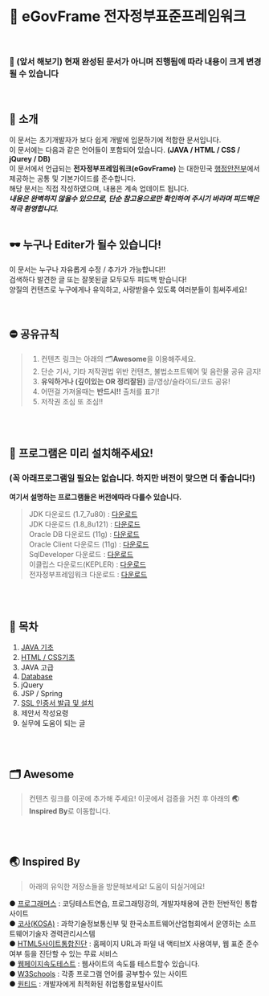 # :flags:  eGovFrame 전자정부표준프레임워크  
<br>
  
### :hatching_chick: (앞서 해보기) 현재 완성된 문서가 아니며 진행됨에 따라 내용이 크게 변경될 수 있습니다
<br>

## :rabbit: 소개  
이 문서는 초기개발자가 보다 쉽게 개발에 입문하기에 적합한 문서입니다.<br>
이 문서에는 다음과 같은 언어들이 포함되어 있습니다. **(JAVA / HTML / CSS / jQurey / DB)** <br>
이 문서에서 언급되는 **전자정부프레임워크(eGovFrame)** 는 대한민국 [행정안전부](https://www.egovframe.go.kr/EgovIntro.jsp?menu=1&submenu=1)에서 제공하는 공통 및 기본가이드를 준수합니다.<br>
해당 문서는 직접 작성하였으며, 내용은 계속 업데이트 됩니다.<br>
***내용은 완벽하지 않을수 있으므로, 단순 참고용으로만 확인하여 주시기 바라며 피드백은 적극 환영합니다.***
<br>
<br>

## :dark_sunglasses:  누구나 Editer가 될수 있습니다!
이 문서는 누구나 자유롭게 수정 / 추가가 가능합니다!!<br>
검색하다 발견한 글 또는 잘못된글 모두모두 피드백 받습니다!<br>
양질의 컨텐츠로 누구에게나 유익하고, 사랑받을수 있도록 여러분들이 힘써주세요!<br>
<br>
<br>

## :no_entry: 공유규칙
> 1. 컨텐츠 링크는 아래의 :card_index_dividers:**Awesome**을 이용해주세요.
> 2. 단순 기사, 기타 저작권법 위반 컨텐츠, 불법소프트웨어 및 음란물 공유 금지!
> 3. **유익하거나 (깊이있는 OR 정리잘된)** 글/영상/슬라이드/코드 공유!
> 4. 어떤걸 가져올때는 **반드시!!** 출처를 표기!
> 5. 저작권 조심 또 조심!!
<br>
<br>

## :herb: 프로그램은 미리 설치해주세요! 
### (꼭 아래프로그램일 필요는 없습니다. 하지만 버전이 맞으면 더 좋습니다!)
**여기서 설명하는 프로그램들은 버전에따라 다를수 있습니다.**


> JDK 다운로드 (1.7_7u80)        : [다운로드](https://www.oracle.com/technetwork/java/javase/downloads/java-archive-downloads-javase7-521261.html)<br>
> JDK 다운로드 (1.8_8u121)        : [다운로드](https://www.oracle.com/technetwork/java/javase/downloads/java-archive-javase8-2177648.html)<br>
> Oracle DB 다운로드 (11g)       : [다운로드](https://www.oracle.com/technetwork/database/enterprise-edition/downloads/index.html)<br>
> Oracle Client 다운로드 (11g)    : [다운로드](https://www.oracle.com/database/technologies/instant-client/downloads.html)<br>
> SqlDeveloper 다운로드     : [다운로드](https://www.oracle.com/tools/downloads/sqldev-v192-downloads.html)<br>
> 이클립스 다운로드(KEPLER)          : [다운로드](https://www.eclipse.org/downloads/packages/release/kepler)<br>
> 전자정부프레임워크 다운로드 : [다운로드](https://www.egovframe.go.kr/EgovRunEnvReleaseNote.jsp?menu=3&submenu=1)<br>
<br>
<br>

## :mag_right: 목차
1. [JAVA 기초](https://github.com/DEVjjong/eGovFrame/blob/master/JAVA_%EA%B8%B0%EC%B4%88.md)<br>
2. [HTML / CSS기초](https://github.com/DEVjjong/eGovFrame/blob/master/HTML_CSS_%EA%B8%B0%EC%B4%88.md)<br>
3. JAVA 고급<br>
4. [Database](https://github.com/DEVjjong/eGovFrame/blob/master/DataBase.md)<br>
5. jQuery<br>
6. JSP / Spring<br>
7. [SSL 인증서 발급 및 설치](https://github.com/DEVjjong/eGovFrame/blob/master/SSL%EC%9D%B8%EC%A6%9D%EC%84%9C%20%EB%B0%9C%EA%B8%89%20%EB%B0%8F%20%EC%84%A4%EC%B9%98.md)<br>
8. 제안서 작성요령<br>
9. 실무에 도움이 되는 글<br>
<br>
<br>


## :card_index_dividers: Awesome
> 컨텐츠 링크를 이곳에 추가해 주세요!
> 이곳에서 검증을 거친 후 아래의 **:earth_asia: Inspired By**로 이동합니다.
<br>
<br>

## :earth_asia: Inspired By
> 아래의 유익한 저장소들을 방문해보세요! 도움이 되실거에요!<br>

● [프로그래머스](https://programmers.co.kr/) : 코딩테스트연습, 프로그래밍강의, 개발자채용에 관한 전반적인 통합사이트<br>
● [코사(KOSA)](https://career.sw.or.kr/) : 과학기술정보통신부 및 한국소프트웨어산업협회에서 운영하는 소프트웨어기술자 경력관리시스템<br>
● [HTML5사이트통합진단](https://www.koreahtml5.kr/front/diagnosis/diagnosticUrl.do) : 홈페이지 URL과 파일 내 액티브X 사용여부, 웹 표준 준수여부 등을 진단할 수 있는 무료 서비스<br>
● [웹페이지속도테스트](https://www.webpagetest.org/) : 웹사이트의 속도를 테스트할수 있습니다.<br>
● [W3Schools](https://www.w3schools.com/) : 각종 프로그램 언어를 공부할수 있는 사이트<br>
● [원티드](https://www.wanted.co.kr) : 개발자에게 최적화된 취업통합포털사이트<br>

